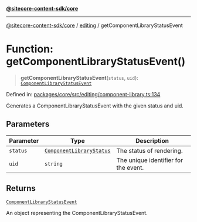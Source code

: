 [**@sitecore-content-sdk/core**](../../README.md)

***

[@sitecore-content-sdk/core](../../README.md) / [editing](../README.md) / getComponentLibraryStatusEvent

# Function: getComponentLibraryStatusEvent()

> **getComponentLibraryStatusEvent**(`status`, `uid`): [`ComponentLibraryStatusEvent`](../interfaces/ComponentLibraryStatusEvent.md)

Defined in: [packages/core/src/editing/component-library.ts:134](https://github.com/Sitecore/xmc-jss-dev/blob/38628169543edbbaa7aaf11b37732422ca68db02/packages/core/src/editing/component-library.ts#L134)

Generates a ComponentLibraryStatusEvent with the given status and uid.

## Parameters

| Parameter | Type | Description |
| ------ | ------ | ------ |
| `status` | [`ComponentLibraryStatus`](../enumerations/ComponentLibraryStatus.md) | The status of rendering. |
| `uid` | `string` | The unique identifier for the event. |

## Returns

[`ComponentLibraryStatusEvent`](../interfaces/ComponentLibraryStatusEvent.md)

An object representing the ComponentLibraryStatusEvent.
